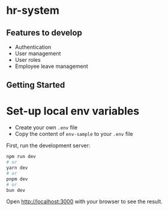 # hr-system

## Features to develop

- Authentication
- User management
- User roles
- Employee leave management

## Getting Started

# Set-up local env variables
- Create your own `.env` file
- Copy the content of `env-sample` to your `.env` file

First, run the development server:

```bash
npm run dev
# or
yarn dev
# or
pnpm dev
# or
bun dev
```

Open [http://localhost:3000](http://localhost:3000) with your browser to see the result.
